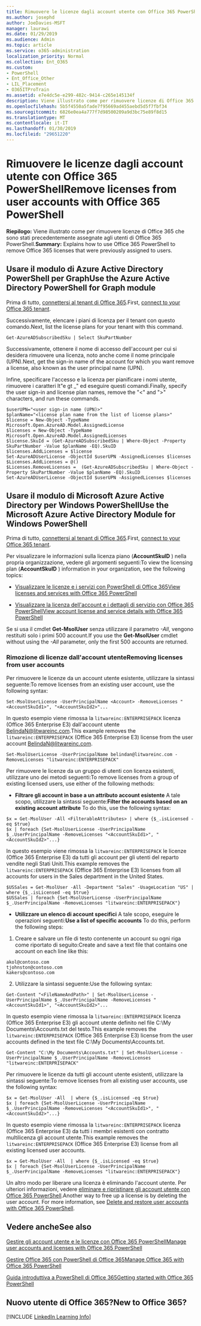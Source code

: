 ```yaml
---
title: Rimuovere le licenze dagli account utente con Office 365 PowerShell
ms.author: josephd
author: JoeDavies-MSFT
manager: laurawi
ms.date: 01/29/2019
ms.audience: Admin
ms.topic: article
ms.service: o365-administration
localization_priority: Normal
ms.collection: Ent_O365
ms.custom:
- PowerShell
- Ent_Office_Other
- LIL_Placement
- O365ITProTrain
ms.assetid: e7e4dc5e-e299-482c-9414-c265e145134f
description: Viene illustrato come per rimuovere licenze di Office 365 che sono stati precedentemente assegnate agli utenti di Office 365 PowerShell.
ms.openlocfilehash: 5b5f4550a5fade7f95669ad455aebd5d5f7fbf34
ms.sourcegitcommit: 6826e0ea4a777f7d98500209a9d3bc75e89f8d15
ms.translationtype: MT
ms.contentlocale: it-IT
ms.lasthandoff: 01/30/2019
ms.locfileid: "29651220"
---
```

# <a name="remove-licenses-from-user-accounts-with-office-365-powershell"></a><span data-ttu-id="d3a19-103">Rimuovere le licenze dagli account utente con Office 365 PowerShell</span><span class="sxs-lookup"><span data-stu-id="d3a19-103">Remove licenses from user accounts with Office 365 PowerShell</span></span>

<span data-ttu-id="d3a19-104">**Riepilogo:** Viene illustrato come per rimuovere licenze di Office 365 che sono stati precedentemente assegnate agli utenti di Office 365 PowerShell.</span><span class="sxs-lookup"><span data-stu-id="d3a19-104">**Summary:** Explains how to use Office 365 PowerShell to remove Office 365 licenses that were previously assigned to users.</span></span>

## <a name="use-the-azure-active-directory-powershell-for-graph-module"></a><span data-ttu-id="d3a19-105">Usare il modulo di Azure Active Directory PowerShell per Graph</span><span class="sxs-lookup"><span data-stu-id="d3a19-105">Use the Azure Active Directory PowerShell for Graph module</span></span>

<span data-ttu-id="d3a19-106">Prima di tutto, [connettersi al tenant di Office 365](connect-to-office-365-powershell.md#connect-with-the-azure-active-directory-powershell-for-graph-module).</span><span class="sxs-lookup"><span data-stu-id="d3a19-106">First, [connect to your Office 365 tenant](connect-to-office-365-powershell.md#connect-with-the-azure-active-directory-powershell-for-graph-module).</span></span>
  

<span data-ttu-id="d3a19-107">Successivamente, elencare i piani di licenza per il tenant con questo comando.</span><span class="sxs-lookup"><span data-stu-id="d3a19-107">Next, list the license plans for your tenant with this command.</span></span>

```
Get-AzureADSubscribedSku | Select SkuPartNumber
```

<span data-ttu-id="d3a19-108">Successivamente, ottenere il nome di accesso dell'account per cui si desidera rimuovere una licenza, noto anche come il nome principale (UPN).</span><span class="sxs-lookup"><span data-stu-id="d3a19-108">Next, get the sign-in name of the account for which you want remove a license, also known as the user principal name (UPN).</span></span>

<span data-ttu-id="d3a19-109">Infine, specificare l'accesso e la licenza per pianificare i nomi utente, rimuovere i caratteri lt"e gt _" ed eseguire questi comandi.</span><span class="sxs-lookup"><span data-stu-id="d3a19-109">Finally, specify the user sign-in and license plan names, remove the "<" and ">" characters, and run these commands.</span></span>

```
$userUPN="<user sign-in name (UPN)>"
$planName="<license plan name from the list of license plans>"
$license = New-Object -TypeName Microsoft.Open.AzureAD.Model.AssignedLicense
$licenses = New-Object -TypeName Microsoft.Open.AzureAD.Model.AssignedLicenses
$license.SkuId = (Get-AzureADSubscribedSku | Where-Object -Property SkuPartNumber -Value $planName -EQ).SkuID
$licenses.AddLicenses = $license
Set-AzureADUserLicense -ObjectId $userUPN -AssignedLicenses $licenses
$Licenses.AddLicenses = @()
$Licenses.RemoveLicenses =  (Get-AzureADSubscribedSku | Where-Object -Property SkuPartNumber -Value $planName -EQ).SkuID
Set-AzureADUserLicense -ObjectId $userUPN -AssignedLicenses $licenses
```

## <a name="use-the-microsoft-azure-active-directory-module-for-windows-powershell"></a><span data-ttu-id="d3a19-110">Usare il modulo di Microsoft Azure Active Directory per Windows PowerShell</span><span class="sxs-lookup"><span data-stu-id="d3a19-110">Use the Microsoft Azure Active Directory Module for Windows PowerShell</span></span>

<span data-ttu-id="d3a19-111">Prima di tutto, [connettersi al tenant di Office 365](connect-to-office-365-powershell.md#connect-with-the-microsoft-azure-active-directory-module-for-windows-powershell).</span><span class="sxs-lookup"><span data-stu-id="d3a19-111">First, [connect to your Office 365 tenant](connect-to-office-365-powershell.md#connect-with-the-microsoft-azure-active-directory-module-for-windows-powershell).</span></span>

   
<span data-ttu-id="d3a19-112">Per visualizzare le informazioni sulla licenza piano (**AccountSkuID** ) nella propria organizzazione, vedere gli argomenti seguenti:</span><span class="sxs-lookup"><span data-stu-id="d3a19-112">To view the licensing plan (**AccountSkuID** ) information in your organization, see the following topics:</span></span>
    
  - [<span data-ttu-id="d3a19-113">Visualizzare le licenze e i servizi con PowerShell di Office 365</span><span class="sxs-lookup"><span data-stu-id="d3a19-113">View licenses and services with Office 365 PowerShell</span></span>](view-licenses-and-services-with-office-365-powershell.md)
    
  - [<span data-ttu-id="d3a19-114">Visualizzare la licenza dell'account e i dettagli di servizio con Office 365 PowerShell</span><span class="sxs-lookup"><span data-stu-id="d3a19-114">View account license and service details with Office 365 PowerShell</span></span>](view-account-license-and-service-details-with-office-365-powershell.md)
    
<span data-ttu-id="d3a19-115">Se si usa il cmdlet **Get-MsolUser** senza utilizzare il parametro _-All_, vengono restituiti solo i primi 500 account.</span><span class="sxs-lookup"><span data-stu-id="d3a19-115">If you use the **Get-MsolUser** cmdlet without using the _-All_ parameter, only the first 500 accounts are returned.</span></span>
    
### <a name="removing-licenses-from-user-accounts"></a><span data-ttu-id="d3a19-116">Rimozione di licenze dall'account utente</span><span class="sxs-lookup"><span data-stu-id="d3a19-116">Removing licenses from user accounts</span></span>

<span data-ttu-id="d3a19-117">Per rimuovere le licenze da un account utente esistente, utilizzare la sintassi seguente:</span><span class="sxs-lookup"><span data-stu-id="d3a19-117">To remove licenses from an existing user account, use the following syntax:</span></span>
  
```
Set-MsolUserLicense -UserPrincipalName <Account> -RemoveLicenses "<AccountSkuId1>", "<AccountSkuId2>"...
```

<span data-ttu-id="d3a19-118">In questo esempio viene rimossa la `litwareinc:ENTERPRISEPACK` licenza (Office 365 Enterprise E3) dall'account utente BelindaN@litwareinc.com.</span><span class="sxs-lookup"><span data-stu-id="d3a19-118">This example removes the `litwareinc:ENTERPRISEPACK` (Office 365 Enterprise E3) license from the user account BelindaN@litwareinc.com.</span></span>
  
```
Set-MsolUserLicense -UserPrincipalName belindan@litwareinc.com -RemoveLicenses "litwareinc:ENTERPRISEPACK"
```

<span data-ttu-id="d3a19-119">Per rimuovere le licenze da un gruppo di utenti con licenza esistenti, utilizzare uno dei metodi seguenti:</span><span class="sxs-lookup"><span data-stu-id="d3a19-119">To remove licenses from a group of existing licensed users, use either of the following methods:</span></span>
  
- <span data-ttu-id="d3a19-120">**Filtrare gli account in base a un attributo account esistente** A tale scopo, utilizzare la sintassi seguente:</span><span class="sxs-lookup"><span data-stu-id="d3a19-120">**Filter the accounts based on an existing account attribute** To do this, use the following syntax:</span></span>
    
```
$x = Get-MsolUser -All <FilterableAttributes> | where {$_.isLicensed -eq $true}
$x | foreach {Set-MsolUserLicense -UserPrincipalName $_.UserPrincipalName -RemoveLicenses "<AccountSkuId1>", "<AccountSkuId2>"...}
```

<span data-ttu-id="d3a19-121">In questo esempio viene rimossa la `litwareinc:ENTERPRISEPACK` le licenze (Office 365 Enterprise E3) da tutti gli account per gli utenti del reparto vendite negli Stati Uniti.</span><span class="sxs-lookup"><span data-stu-id="d3a19-121">This example removes the  `litwareinc:ENTERPRISEPACK` (Office 365 Enterprise E3) licenses from all accounts for users in the Sales department in the United States.</span></span>
    
```
$USSales = Get-MsolUser -All -Department "Sales" -UsageLocation "US" | where {$_.isLicensed -eq $true}
$USSales | foreach {Set-MsolUserLicense -UserPrincipalName $_.UserPrincipalName -RemoveLicenses "litwareinc:ENTERPRISEPACK"}
```

- <span data-ttu-id="d3a19-122">**Utilizzare un elenco di account specifici** A tale scopo, eseguire le operazioni seguenti:</span><span class="sxs-lookup"><span data-stu-id="d3a19-122">**Use a list of specific accounts** To do this, perform the following steps:</span></span>
    
1. <span data-ttu-id="d3a19-123">Creare e salvare un file di testo contenente un account su ogni riga come riportato di seguito:</span><span class="sxs-lookup"><span data-stu-id="d3a19-123">Create and save a text file that contains one account on each line like this:</span></span>
    
  ```
akol@contoso.com
tjohnston@contoso.com
kakers@contoso.com
  ```

2. <span data-ttu-id="d3a19-124">Utilizzare la sintassi seguente:</span><span class="sxs-lookup"><span data-stu-id="d3a19-124">Use the following syntax:</span></span>
    
  ```
  Get-Content "<FileNameAndPath>" | Set-MsolUserLicense -UserPrincipalName $_.UserPrincipalName -RemoveLicenses "<AccountSkuId1>", "<AccountSkuId2>"...
  ```

<span data-ttu-id="d3a19-125">In questo esempio viene rimossa la `litwareinc:ENTERPRISEPACK` licenza (Office 365 Enterprise E3) gli account utente definito nel file C:\My Documents\Accounts.txt del testo.</span><span class="sxs-lookup"><span data-stu-id="d3a19-125">This example removes the  `litwareinc:ENTERPRISEPACK` (Office 365 Enterprise E3) license from the user accounts defined in the text file C:\My Documents\Accounts.txt.</span></span>
    
  ```
  Get-Content "C:\My Documents\Accounts.txt" | Set-MsolUserLicense -UserPrincipalName $_.UserPrincipalName -RemoveLicenses "litwareinc:ENTERPRISEPACK"
  ```

<span data-ttu-id="d3a19-126">Per rimuovere le licenze da tutti gli account utente esistenti, utilizzare la sintassi seguente:</span><span class="sxs-lookup"><span data-stu-id="d3a19-126">To remove licenses from all existing user accounts, use the following syntax:</span></span>
  
```
$x = Get-MsolUser -All  | where {$_.isLicensed -eq $true}
$x | foreach {Set-MsolUserLicense -UserPrincipalName $_.UserPrincipalName -RemoveLicenses "<AccountSkuId1>", "<AccountSkuId2>"...}
```

<span data-ttu-id="d3a19-127">In questo esempio viene rimossa la `litwareinc:ENTERPRISEPACK` licenza (Office 365 Enterprise E3) da tutti i membri esistenti con contratto multilicenza gli account utente.</span><span class="sxs-lookup"><span data-stu-id="d3a19-127">This example removes the  `litwareinc:ENTERPRISEPACK` (Office 365 Enterprise E3) license from all existing licensed user accounts.</span></span>
  
```
$x = Get-MsolUser -All  | where {$_.isLicensed -eq $true}
$x | foreach {Set-MsolUserLicense -UserPrincipalName $_.UserPrincipalName -RemoveLicenses "litwareinc:ENTERPRISEPACK"}
```

<span data-ttu-id="d3a19-p101">Un altro modo per liberare una licenza è eliminando l'account utente. Per ulteriori informazioni, vedere [eliminare e ripristinare gli account utente con Office 365 PowerShell](delete-and-restore-user-accounts-with-office-365-powershell.md).</span><span class="sxs-lookup"><span data-stu-id="d3a19-p101">Another way to free up a license is by deleting the user account. For more information, see [Delete and restore user accounts with Office 365 PowerShell](delete-and-restore-user-accounts-with-office-365-powershell.md).</span></span>
  
## <a name="see-also"></a><span data-ttu-id="d3a19-130">Vedere anche</span><span class="sxs-lookup"><span data-stu-id="d3a19-130">See also</span></span>

[<span data-ttu-id="d3a19-131">Gestire gli account utente e le licenze con Office 365 PowerShell</span><span class="sxs-lookup"><span data-stu-id="d3a19-131">Manage user accounts and licenses with Office 365 PowerShell</span></span>](manage-user-accounts-and-licenses-with-office-365-powershell.md)
  
[<span data-ttu-id="d3a19-132">Gestire Office 365 con PowerShell di Office 365</span><span class="sxs-lookup"><span data-stu-id="d3a19-132">Manage Office 365 with Office 365 PowerShell</span></span>](manage-office-365-with-office-365-powershell.md)
  
[<span data-ttu-id="d3a19-133">Guida introduttiva a PowerShell di Office 365</span><span class="sxs-lookup"><span data-stu-id="d3a19-133">Getting started with Office 365 PowerShell</span></span>](getting-started-with-office-365-powershell.md)

    
## <a name="new-to-office-365"></a><span data-ttu-id="d3a19-134">Nuovo utente di Office 365?</span><span class="sxs-lookup"><span data-stu-id="d3a19-134">New to Office 365?</span></span>

[!INCLUDE [LinkedIn Learning Info](../common/office/linkedin-learning-info.md)]
   

